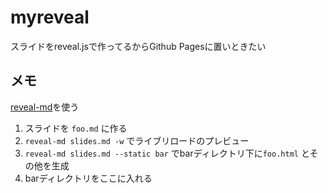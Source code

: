 # myreveal

スライドをreveal.jsで作ってるからGithub Pagesに置いときたい

## メモ

[reveal-md](https://github.com/webpro/reveal-md)を使う

1. スライドを `foo.md` に作る
1. `reveal-md slides.md -w` でライブリロードのプレビュー
1. `reveal-md slides.md --static bar` でbarディレクトリ下に`foo.html` とその他を生成
1. barディレクトリをここに入れる
